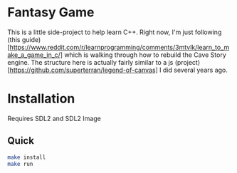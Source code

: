 # Fantasy Game

This is a little side-project to help learn C++. Right now, I'm just following (this guide)[https://www.reddit.com/r/learnprogramming/comments/3mtvlk/learn_to_make_a_game_in_c/] which is walking through how to rebuild the Cave Story engine. The structure here is actually fairly similar to a js (project)[https://github.com/superterran/legend-of-canvas] I did several years ago. 

# Installation

Requires SDL2 and SDL2 Image

## Quick

```bash
make install
make run
```